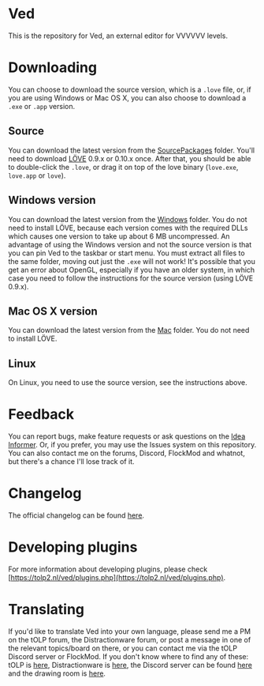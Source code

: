# Ved
This is the repository for Ved, an external editor for VVVVVV levels.

# Downloading
You can choose to download the source version, which is a `.love` file, or, if you are using Windows or Mac OS X, you can also choose to download a `.exe` or `.app` version.
## Source
You can download the latest version from the [SourcePackages](SourcePackages) folder. You'll need to download [LÖVE](https://love2d.org/) 0.9.x or 0.10.x once. After that, you should be able to double-click the `.love`, or drag it on top of the love binary (`love.exe`, `love.app` or `love`).

## Windows version
You can download the latest version from the [Windows](Windows) folder. You do not need to install LÖVE, because each version comes with the required DLLs which causes one version to take up about 6 MB uncompressed. An advantage of using the Windows version and not the source version is that you can pin Ved to the taskbar or start menu.
You must extract all files to the same folder, moving out just the `.exe` will not work! It's possible that you get an error about OpenGL, especially if you have an older system, in which case you need to follow the instructions for the source version (using LÖVE 0.9.x).

## Mac OS X version
You can download the latest version from the [Mac](Mac) folder. You do not need to install LÖVE.

## Linux
On Linux, you need to use the source version, see the instructions above.

# Feedback
You can report bugs, make feature requests or ask questions on the [Idea Informer](http://ved.idea.informer.com/?show_all=0&show_idea=1&show_error=1&show_question=1&show_thank=1&show_expect=1&show_inproc=1&show_shedule=1&show_deliver=1&show_complete=1&show_when=0&orderby=2&orderasc=0). Or, if you prefer, you may use the Issues system on this repository. You can also contact me on the forums, Discord, FlockMod and whatnot, but there's a chance I'll lose track of it.

# Changelog
The official changelog can be found [here](https://tolp2.nl/ved/?p=download).

# Developing plugins
For more information about developing plugins, please check [https://tolp2.nl/ved/plugins.php](https://tolp2.nl/ved/plugins.php).

# Translating
If you'd like to translate Ved into your own language, please send me a PM on the tOLP forum, the Distractionware forum, or post a message in one of the relevant topics/board on there, or you can contact me via the tOLP Discord server or FlockMod. If you don't know where to find any of these: tOLP is [here](https://tolp2.nl/forum/index.php), Distractionware is [here](http://distractionware.com/forum/index.php), the Discord server can be found [here](https://discord.gg/0r76El7PzkPMhSBF) and the drawing room is [here](http://vvvvvv-room.tk/room/).
